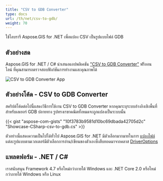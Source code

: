 ```yaml
---
title: "CSV to GDB Converter"
type: docs
url: /th/net/csv-to-gdb/
weight: 70
---
```


ใช้ไลบรารี Aspose.GIS for .NET เพื่อแปลง CSV เป็นรูปแบบไฟล์ GDB

## **ตัวอย่างสด**

Aspose.GIS for .NET / C# นำเสนอแอปพลิเคชัน ["CSV to GDB Converter"](https://products.aspose.app/gis/conversion/csv-to-gdb) ฟรีออนไลน์ ที่คุณสามารถตรวจสอบฟังก์ชันการทำงานและคุณภาพได้

![CSV to GDB Converter App](conversion.png)

## **ตัวอย่างโค้ด - CSV to GDB Converter**

สคริปต์โค้ดต่อไปนี้แสดงวิธีการใช้งาน CSV to GDB Converter หากคุณระบุระบบอ้างอิงเชิงพื้นที่สำหรับเลเยอร์ GDB ปลายทาง รูปทรงเรขาคณิตทั้งหมดจะถูกแปลงเป็นระบบนั้น

{{< gist "aspose-com-gists" "10f3783b9581d10bc69dbada42705d2c" "Showcase-CSharp-csv-to-gdb.cs" >}}

ตัวอย่างนี้แสดงความเป็นไปได้ทั่วไป Aspose.GIS for .NET มีตัวเลือกมากมายในการ [แปลงไฟล์](https://docs.aspose.com/gis/net/vector-layers/) แต่ละรูปแบบตามเวกเตอร์มีตัวเลือกการอ่าน/เขียนของตัวเองซึ่งสืบทอดมาจากคลาส [DriverOptions](https://reference.aspose.com/gis/net/aspose.gis/driveroptions)

## **แพลตฟอร์ม - .NET / C#**

เราสนับสนุน Framework 4.7 หรือใหม่กว่าภายใต้ Windows และ .NET Core 2.0 หรือใหม่กว่าภายใต้ Windows หรือ Linux
